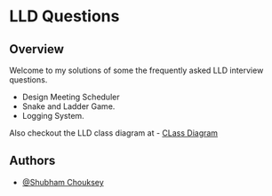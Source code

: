 
# LLD Questions

## Overview


Welcome to my solutions of some the frequently asked LLD interview questions.
- Design Meeting Scheduler
- Snake and Ladder Game.
- Logging System.

Also checkout the LLD class diagram at - [CLass Diagram](https://app.diagrams.net/#G1-OR89cucBZWTtqZYyJ29FJIjyd25vxs0#%7B%22pageId%22%3A%22wq8v6aVtjLiQ2_MHHhCQ%22%7D)



## Authors

- [@Shubham Chouksey](https://github.com/ShubhamChouksey123)
